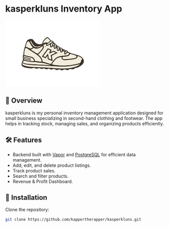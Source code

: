 # kasperkluns Inventory App

<img src="images/kasperkluns_logo(k).png" alt="Product Image" width="300">

## 🧾 Overview
kasperkluns is my personal inventory management application designed for small business specializing in second-hand clothing and footwear. The app helps in tracking stock, managing sales, and organizing products efficiently.

## 🛠️ Features
- Backend built with [Vapor](https://github.com/vapor/vapor#readme) and [PostgreSQL](https://www.postgresql.org/docs/) for efficient data management.
- Add, edit, and delete product listings.
- Track product sales.
- Search and filter products.
- Revenue & Profit Dashboard.

## 🚀 Installation
Clone the repository:
```bash
git clone https://github.com/kappertherapper/kasperkluns.git
